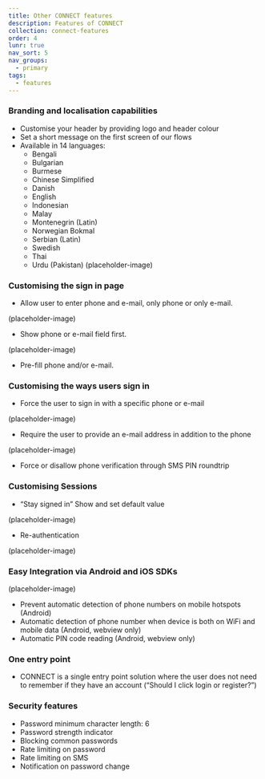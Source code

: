```yaml
---
title: Other CONNECT features
description: Features of CONNECT
collection: connect-features
order: 4
lunr: true
nav_sort: 5
nav_groups:
  - primary
tags:
  - features
---
```

### Branding and localisation capabilities


- Customise your header by providing logo and header colour
- Set a short message on the first screen of our flows
- Available in 14 languages:
  - Bengali
  - Bulgarian
  - Burmese
  - Chinese Simplified
  - Danish
  - English
  - Indonesian
  - Malay
  - Montenegrin (Latin)
  - Norwegian Bokmal
  - Serbian (Latin)
  - Swedish
  - Thai
  - Urdu (Pakistan)
(placeholder-image)


### Customising the sign in page


- Allow user to enter phone and e-mail, only phone or only e-mail.

(placeholder-image)


- Show phone or e-mail field first.

(placeholder-image)


- Pre-fill phone and/or e-mail.

### Customising the ways users sign in


- Force the user to sign in with a specific phone or e-mail

(placeholder-image)


- Require the user to provide an e-mail address in addition to the phone

(placeholder-image)


- Force or disallow phone verification through SMS PIN roundtrip

### Customising Sessions


- “Stay signed in” Show and set default value

(placeholder-image)


- Re-authentication

(placeholder-image)

### Easy Integration via Android and iOS SDKs

(placeholder-image)


- Prevent automatic detection of phone numbers on mobile hotspots (Android)
- Automatic detection of phone number when device is both on WiFi and mobile data (Android, webview only)
- Automatic PIN code reading (Android, webview only)

### One entry point


- CONNECT is a single entry point solution where the user does not need to remember if they have an account (“Should I click login or register?”)

### Security features


- Password minimum character length: 6
- Password strength indicator
- Blocking common passwords
- Rate limiting on password
- Rate limiting on SMS
- Notification on password change
